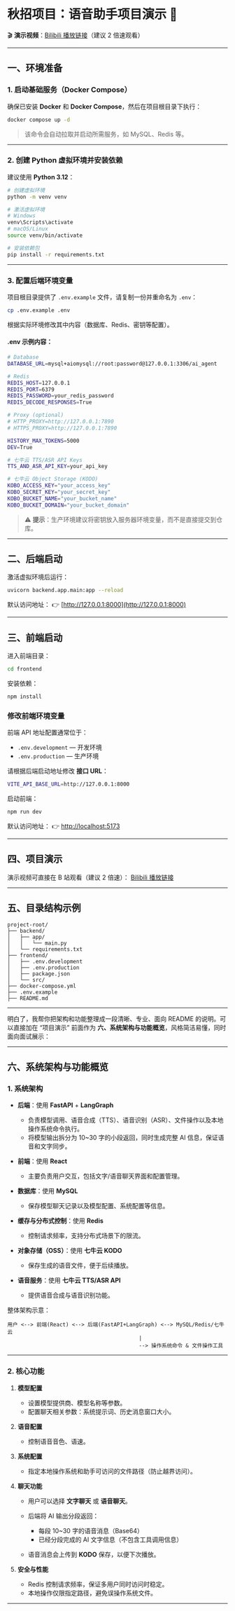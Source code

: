 
# 秋招项目：语音助手项目演示 🚀

🎬 **演示视频**：[Bilibili 播放链接](https://www.bilibili.com/video/BV12VxNzuEhs/?share_source=copy_web&vd_source=f74e0c665f4fb75caa2057a3e0d75600)（建议 2 倍速观看）

---

## 一、环境准备

### 1. 启动基础服务（Docker Compose）

确保已安装 **Docker** 和 **Docker Compose**，然后在项目根目录下执行：

```bash
docker compose up -d
```

> 该命令会自动拉取并启动所需服务，如 MySQL、Redis 等。

---

### 2. 创建 Python 虚拟环境并安装依赖

建议使用 **Python 3.12**：

```bash
# 创建虚拟环境
python -m venv venv

# 激活虚拟环境
# Windows
venv\Scripts\activate
# macOS/Linux
source venv/bin/activate

# 安装依赖包
pip install -r requirements.txt
```

---

### 3. 配置后端环境变量

项目根目录提供了 `.env.example` 文件，请复制一份并重命名为 `.env`：

```bash
cp .env.example .env
```

根据实际环境修改其中内容（数据库、Redis、密钥等配置）。

#### .env 示例内容：

```bash
# Database
DATABASE_URL=mysql+aiomysql://root:password@127.0.0.1:3306/ai_agent

# Redis
REDIS_HOST=127.0.0.1
REDIS_PORT=6379
REDIS_PASSWORD=your_redis_password
REDIS_DECODE_RESPONSES=True

# Proxy (optional)
# HTTP_PROXY=http://127.0.0.1:7890
# HTTPS_PROXY=http://127.0.0.1:7890

HISTORY_MAX_TOKENS=5000
DEV=True

# 七牛云 TTS/ASR API Keys
TTS_AND_ASR_API_KEY=your_api_key

# 七牛云 Object Storage (KODO)
KOBO_ACCESS_KEY="your_access_key"
KOBO_SECRET_KEY="your_secret_key"
KOBO_BUCKET_NAME="your_bucket_name"
KOBO_BUCKET_DOMAIN="your_bucket_domain"
```

> ⚠️ **提示**：生产环境建议将密钥放入服务器环境变量，而不是直接提交到仓库。

---

## 二、后端启动

激活虚拟环境后运行：

```bash
uvicorn backend.app.main:app --reload
```

默认访问地址： 👉 [http://127.0.0.1:8000](http://127.0.0.1:8000)

---

## 三、前端启动

进入前端目录：

```bash
cd frontend
```

安装依赖：

```bash
npm install
```

### 修改前端环境变量

前端 API 地址配置通常位于：

* `.env.development` — 开发环境
* `.env.production` — 生产环境

请根据后端启动地址修改 **接口 URL**：

```bash
VITE_API_BASE_URL=http://127.0.0.1:8000
```

启动前端：

```bash
npm run dev
```

默认访问地址： 👉 [http://localhost:5173](http://localhost:5173)

---

## 四、项目演示

演示视频可直接在 B 站观看（建议 2 倍速）：
[Bilibili 播放链接](https://www.bilibili.com/video/BV12VxNzuEhs/?share_source=copy_web&vd_source=f74e0c665f4fb75caa2057a3e0d75600)

---

## 五、目录结构示例

```
project-root/
├── backend/
│   ├── app/
│   │   └── main.py
│   └── requirements.txt
├── frontend/
│   ├── .env.development
│   ├── .env.production
│   ├── package.json
│   └── src/
├── docker-compose.yml
├── .env.example
├── README.md
```

---
明白了，我帮你把架构和功能整理成一段清晰、专业、面向 README 的说明。可以直接加在 “项目演示” 前面作为 **六、系统架构与功能概览**，风格简洁易懂，同时面向面试展示：

---

## 六、系统架构与功能概览

### 1. 系统架构

* **后端**：使用 **FastAPI** + **LangGraph**

  * 负责模型调用、语音合成（TTS）、语音识别（ASR）、文件操作以及本地操作系统命令执行。
  * 将模型输出拆分为 10~30 字的小段返回，同时生成完整 AI 信息，保证语音和文字同步。
* **前端**：使用 **React**

  * 主要负责用户交互，包括文字/语音聊天界面和配置管理。
* **数据库**：使用 **MySQL**

  * 保存模型聊天记录以及模型配置、系统配置等信息。
* **缓存与分布式控制**：使用 **Redis**

  * 控制请求频率，支持分布式场景下的限流。
* **对象存储（OSS）**：使用 **七牛云 KODO**

  * 保存生成的语音文件，便于后续播放。
* **语音服务**：使用 **七牛云 TTS/ASR API**

  * 提供语音合成与语音识别功能。

整体架构示意：

```
用户 <--> 前端(React) <--> 后端(FastAPI+LangGraph) <--> MySQL/Redis/七牛云
                                          |
                                          --> 操作系统命令 & 文件操作工具
```

---

### 2. 核心功能

1. **模型配置**

   * 设置模型提供商、模型名称等参数。
   * 配置聊天相关参数：系统提示词、历史消息窗口大小。

2. **语音配置**

   * 控制语音音色、语速。

3. **系统配置**

   * 指定本地操作系统和助手可访问的文件路径（防止越界访问）。

4. **聊天功能**

   * 用户可以选择 **文字聊天** 或 **语音聊天**。
   * 后端将 AI 输出分段返回：

     * 每段 10~30 字的语音消息（Base64）
     * 已经分段完成的 AI 文字信息（不包含工具调用信息）
   * 语音消息会上传到 **KODO** 保存，以便下次播放。

5. **安全与性能**

   * Redis 控制请求频率，保证多用户同时访问时稳定。
   * 本地操作仅限指定路径，避免误操作系统文件。

---




